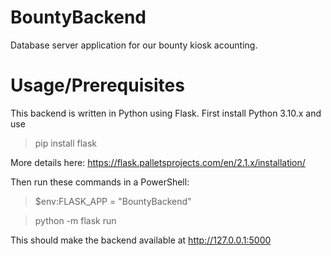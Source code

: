 # BountyBackend
Database server application for our bounty kiosk acounting.

# Usage/Prerequisites
This backend is written in Python using Flask. First install Python 3.10.x and use
> pip install flask

More details here: https://flask.palletsprojects.com/en/2.1.x/installation/

Then run these commands in a PowerShell:
> $env:FLASK_APP = "BountyBackend"

> python -m flask run

This should make the backend available at http://127.0.0.1:5000

